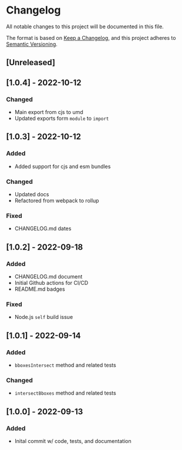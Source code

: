 # Changelog
All notable changes to this project will be documented in this file.

The format is based on [Keep a Changelog](https://keepachangelog.com/en/1.0.0/),
and this project adheres to [Semantic Versioning](https://semver.org/spec/v2.0.0.html).

## [Unreleased]

## [1.0.4] - 2022-10-12
### Changed
- Main export from cjs to umd
- Updated exports form `module` to `import`

## [1.0.3] - 2022-10-12
### Added
- Added support for cjs and esm bundles

### Changed
- Updated docs
- Refactored from webpack to rollup

### Fixed
- CHANGELOG.md dates

## [1.0.2] - 2022-09-18
### Added
- CHANGELOG.md document
- Initial Github actions for CI/CD
- README.md badges

### Fixed
- Node.js `self` build issue

## [1.0.1] - 2022-09-14
### Added
- `bboxesIntersect` method and related tests
### Changed
- `intersectBboxes` method and related tests

## [1.0.0] - 2022-09-13
### Added
- Inital commit w/ code, tests, and documentation